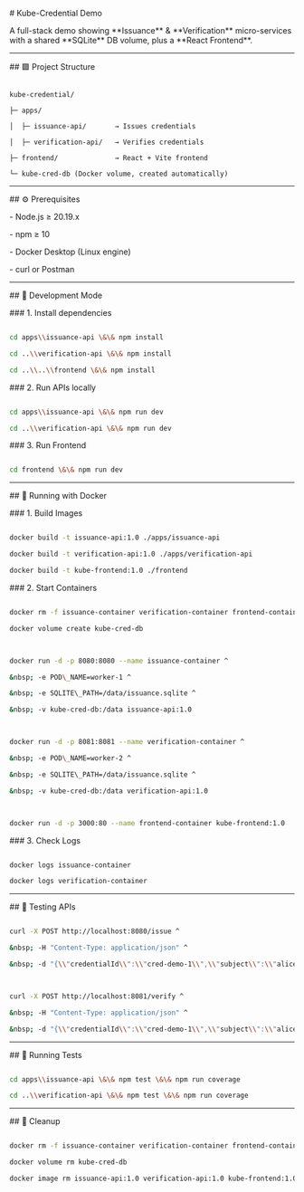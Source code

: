 \# Kube-Credential Demo



A full-stack demo showing \*\*Issuance\*\* \& \*\*Verification\*\* micro-services with a shared \*\*SQLite\*\* DB volume, plus a \*\*React Frontend\*\*.



---



\## 🟩 Project Structure

```

kube-credential/

├─ apps/

│  ├─ issuance-api/       → Issues credentials

│  ├─ verification-api/   → Verifies credentials

├─ frontend/              → React + Vite frontend

└─ kube-cred-db (Docker volume, created automatically)

```



---



\## ⚙️ Prerequisites

\- Node.js ≥ 20.19.x

\- npm ≥ 10

\- Docker Desktop (Linux engine)

\- curl or Postman



---



\## 🚀 Development Mode



\### 1. Install dependencies

```bash

cd apps\\issuance-api \&\& npm install

cd ..\\verification-api \&\& npm install

cd ..\\..\\frontend \&\& npm install

```



\### 2. Run APIs locally

```bash

cd apps\\issuance-api \&\& npm run dev

cd ..\\verification-api \&\& npm run dev

```



\### 3. Run Frontend

```bash

cd frontend \&\& npm run dev

```



---



\## 🐳 Running with Docker



\### 1. Build Images

```bash

docker build -t issuance-api:1.0 ./apps/issuance-api

docker build -t verification-api:1.0 ./apps/verification-api

docker build -t kube-frontend:1.0 ./frontend

```



\### 2. Start Containers

```bash

docker rm -f issuance-container verification-container frontend-container

docker volume create kube-cred-db



docker run -d -p 8080:8080 --name issuance-container ^

&nbsp; -e POD\_NAME=worker-1 ^

&nbsp; -e SQLITE\_PATH=/data/issuance.sqlite ^

&nbsp; -v kube-cred-db:/data issuance-api:1.0



docker run -d -p 8081:8081 --name verification-container ^

&nbsp; -e POD\_NAME=worker-2 ^

&nbsp; -e SQLITE\_PATH=/data/issuance.sqlite ^

&nbsp; -v kube-cred-db:/data verification-api:1.0



docker run -d -p 3000:80 --name frontend-container kube-frontend:1.0

```



\### 3. Check Logs

```bash

docker logs issuance-container

docker logs verification-container

```



---



\## 🔎 Testing APIs

```bash

curl -X POST http://localhost:8080/issue ^

&nbsp; -H "Content-Type: application/json" ^

&nbsp; -d "{\\"credentialId\\":\\"cred-demo-1\\",\\"subject\\":\\"alice\\",\\"data\\":{\\"role\\":\\"admin\\"}}"



curl -X POST http://localhost:8081/verify ^

&nbsp; -H "Content-Type: application/json" ^

&nbsp; -d "{\\"credentialId\\":\\"cred-demo-1\\",\\"subject\\":\\"alice\\"}"

```



---



\## 🧪 Running Tests

```bash

cd apps\\issuance-api \&\& npm test \&\& npm run coverage

cd ..\\verification-api \&\& npm test \&\& npm run coverage

```



---



\## 🧹 Cleanup

```bash

docker rm -f issuance-container verification-container frontend-container

docker volume rm kube-cred-db

docker image rm issuance-api:1.0 verification-api:1.0 kube-frontend:1.0

```



